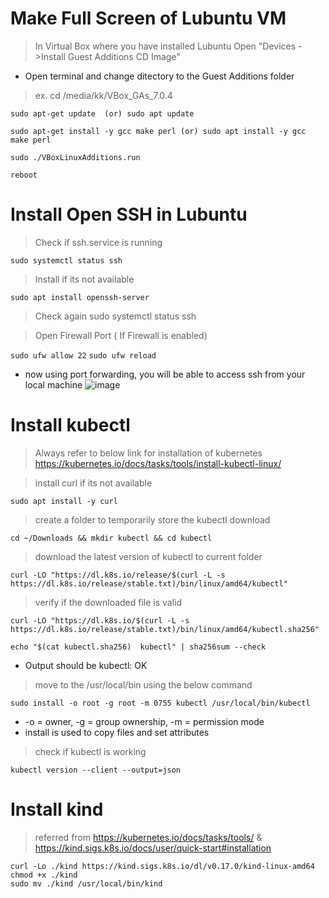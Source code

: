 # Make Full Screen of Lubuntu VM

> In Virtual Box where you have installed Lubuntu Open "Devices ->Install Guest Additions CD Image"

- Open terminal and change ditectory to the Guest Additions folder

> ex. cd /media/kk/VBox_GAs_7.0.4

`
sudo apt-get update 
(or)
sudo apt update
`

`
sudo apt-get install -y gcc make perl
(or)
sudo apt install -y gcc make perl
`

`
sudo ./VBoxLinuxAdditions.run
`

`
reboot
`

# Install Open SSH in Lubuntu

> Check if ssh.service is running

`
sudo systemctl status ssh
`

> Install if its not available

`
sudo apt install openssh-server
`
> Check again
sudo systemctl status ssh

> Open Firewall Port ( If Firewall is enabled)

`
sudo ufw allow 22
`
`
sudo ufw reload
`

- now using port forwarding, you will be able to access ssh from your local machine
![image](https://user-images.githubusercontent.com/36703610/218302571-35d1bb31-6179-41ae-a165-8d6414fecb61.png)

# Install kubectl

> Always refer to below link for installation of kubernetes
> https://kubernetes.io/docs/tasks/tools/install-kubectl-linux/

> install curl if its not available

`
sudo apt install -y curl
`

> create a folder to temporarily store the kubectl download

`
cd ~/Downloads && mkdir kubectl && cd kubectl
`

> download the latest version of kubectl to current folder

`
curl -LO "https://dl.k8s.io/release/$(curl -L -s https://dl.k8s.io/release/stable.txt)/bin/linux/amd64/kubectl"
`

> verify if the downloaded file is valid

`
curl -LO "https://dl.k8s.io/$(curl -L -s https://dl.k8s.io/release/stable.txt)/bin/linux/amd64/kubectl.sha256"
`

`
echo "$(cat kubectl.sha256)  kubectl" | sha256sum --check
`
- Output should be  kubectl: OK


> move to the /usr/local/bin using the below command

`
sudo install -o root -g root -m 0755 kubectl /usr/local/bin/kubectl
`
- -o  = owner, -g = group ownership,  -m = permission mode
-  install is used to copy files and set attributes

> check if kubectl is working

`
kubectl version --client --output=json
`

# Install kind

> referred from https://kubernetes.io/docs/tasks/tools/ & https://kind.sigs.k8s.io/docs/user/quick-start#installation

```
curl -Lo ./kind https://kind.sigs.k8s.io/dl/v0.17.0/kind-linux-amd64
chmod +x ./kind
sudo mv ./kind /usr/local/bin/kind
```


